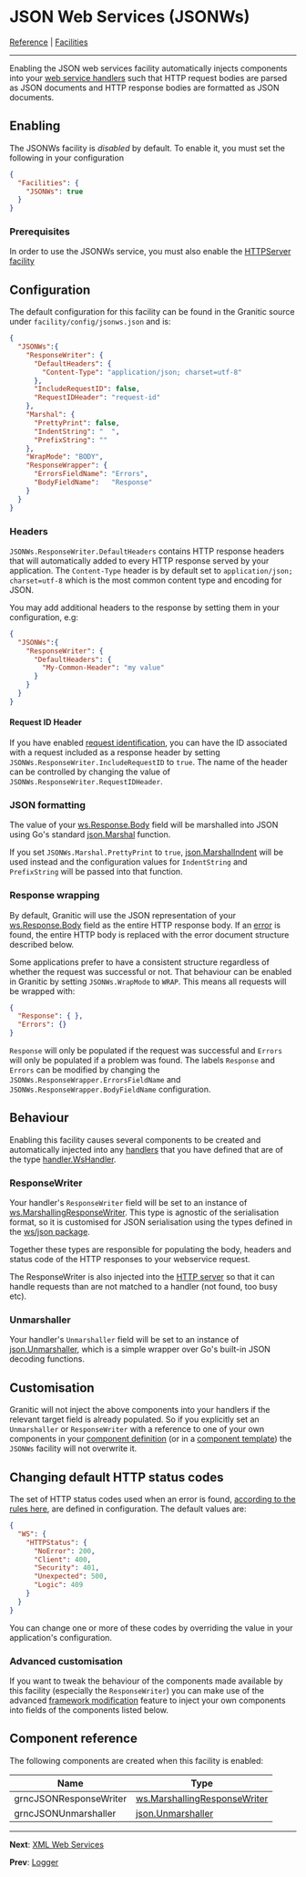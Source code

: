 # JSON Web Services (JSONWs)
[Reference](README.md) | [Facilities](fac-index.md)

---

Enabling the JSON web services facility automatically injects components into your [web service handlers](ws-handlers.md)
such that HTTP request bodies are parsed as JSON documents and HTTP response bodies are formatted as JSON documents.

## Enabling

The JSONWs facility is _disabled_ by default. To enable it, you must set the following in your configuration

```json
{
  "Facilities": {
    "JSONWs": true
  }
}
```

### Prerequisites

In order to use the JSONWs service, you must also enable the [HTTPServer facility](fac-http-server.md)

## Configuration

The default configuration for this facility can be found in the Granitic source under `facility/config/jsonws.json`
and is:

```json
{
  "JSONWs":{
    "ResponseWriter": {
      "DefaultHeaders": {
        "Content-Type": "application/json; charset=utf-8"
      },
      "IncludeRequestID": false,
      "RequestIDHeader": "request-id"
    },
    "Marshal": {
      "PrettyPrint": false,
      "IndentString": "  ",
      "PrefixString": ""
    },
    "WrapMode": "BODY",
    "ResponseWrapper": {
      "ErrorsFieldName": "Errors",
      "BodyFieldName":   "Response"
    }
  }
}
```

### Headers

`JSONWs.ResponseWriter.DefaultHeaders` contains HTTP response headers that will automatically added to every HTTP
response served by your application. The `Content-Type` header is by default set to  `application/json; charset=utf-8`
which is the most common content type and encoding for JSON.

You may add additional headers to the response by setting them in your configuration, e.g:

```json
{
  "JSONWs":{
    "ResponseWriter": {
      "DefaultHeaders": {
        "My-Common-Header": "my value"
      }
    }
  }
}
```

#### Request ID Header

If you have enabled [request identification](ws-identity.md), you can have the ID associated with a request included as a response
header by setting `JSONWs.ResponseWriter.IncludeRequestID` to `true`. The name of the header can be controlled by
changing the value of `JSONWs.ResponseWriter.RequestIDHeader`.

### JSON formatting

The value of your [ws.Response.Body](https://godoc.org/github.com/graniticio/granitic/ws#Response) field will be marshalled
into JSON using Go's standard [json.Marshal](https://golang.org/pkg/encoding/json/#Marshal) function.

If you set `JSONWs.Marshal.PrettyPrint` to `true`, [json.MarshalIndent](https://golang.org/pkg/encoding/json/#MarshalIndent)
will be used instead and the configuration values for `IndentString` and `PrefixString` will be passed into
that function.

### Response wrapping

By default, Granitic will use the JSON representation of your [ws.Response.Body](https://godoc.org/github.com/graniticio/granitic/ws#Response)
field as the entire HTTP response body. If an [error](ws-error.md) is found, the entire HTTP body is replaced with
the error document structure described below.

Some applications prefer to have a consistent structure regardless of whether the request was successful or not.
That behaviour can be enabled in Granitic by setting `JSONWs.WrapMode` to `WRAP`. This means all requests will be
wrapped with:

```json
{
  "Response": { },
  "Errors": {}
}
```

`Response` will only be populated if the request was successful and `Errors` will only be populated if a problem was
found. The labels `Response` and `Errors` can be modified by changing the `JSONWs.ResponseWrapper.ErrorsFieldName` and
`JSONWs.ResponseWrapper.BodyFieldName` configuration.

## Behaviour

Enabling this facility causes several components to be created and automatically injected into any [handlers](ws-handlers.md)
that you have defined that are of the type [handler.WsHandler](https://godoc.org/github.com/graniticio/granitic/ws/handler#WsHandler).

### ResponseWriter

Your handler's `ResponseWriter` field will be set to an instance of [ws.MarshallingResponseWriter](https://godoc.org/github.com/graniticio/granitic/ws#MarshallingResponseWriter).
This type is agnostic of the serialisation format, so it is customised for JSON serialisation using the
types defined in the [ws/json package](https://godoc.org/github.com/graniticio/granitic/ws/json).

Together these types are responsible for populating the body, headers and status code of the HTTP responses
to your webservice request.

The ResponseWriter is also injected into the [HTTP server](fac-http-server.md) so that it can handle requests
than are not matched to a handler (not found, too busy etc).

### Unmarshaller

Your handler's `Unmarshaller` field will be set to an instance of [json.Unmarshaller](https://godoc.org/github.com/graniticio/granitic/ws/json#Unmarshaller),
which is a simple wrapper over Go's built-in JSON decoding functions.

## Customisation

Granitic will not inject the above components into your handlers if the relevant target field is already populated. 
So if you explicitly set an `Unmarshaller` or `ResponseWriter` with a reference to one of your own components in 
your [component definition](ioc-definition-files.md)  (or in a [component template](ioc-templates.md)) the `JSONWs`
facility will not overwrite it. 

## Changing default HTTP status codes

The set of HTTP status codes used when an error is found, [according to the rules here](ws-error.md), are defined in 
configuration. The default values are:

```json
{
  "WS": {
    "HTTPStatus": {
      "NoError": 200,
      "Client": 400,
      "Security": 401,
      "Unexpected": 500,
      "Logic": 409
    }
  }
}
```

You can change one or more of these codes by overriding the value in your application's configuration.

### Advanced customisation

If you want to tweak the behaviour of the components made available by this facility (especially the `ResponseWriter`)
you can make use of the advanced [framework modification](ioc-definition-files.md) feature to inject your own components
into fields of the components listed below.

## Component reference

The following components are created when this facility is enabled:

| Name | Type |
| ---- | ---- |
| grncJSONResponseWriter | [ws.MarshallingResponseWriter](https://godoc.org/github.com/graniticio/granitic/ws#MarshallingResponseWriter) |
| grncJSONUnmarshaller | [json.Unmarshaller](https://godoc.org/github.com/graniticio/granitic/ws/json#Unmarshaller) |

---
**Next**: [XML Web Services](fac-xml-ws.md)

**Prev**: [Logger](fac-logger.md)